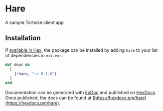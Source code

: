 # Hare

A sample Tortoise client app

## Installation

If [available in Hex](https://hex.pm/docs/publish), the package can be installed
by adding `hare` to your list of dependencies in `mix.exs`:

```elixir
def deps do
  [
    {:hare, "~> 0.1.0"}
  ]
end
```

Documentation can be generated with [ExDoc](https://github.com/elixir-lang/ex_doc)
and published on [HexDocs](https://hexdocs.pm). Once published, the docs can
be found at [https://hexdocs.pm/hare](https://hexdocs.pm/hare).

